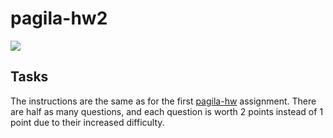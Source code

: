 # pagila-hw2
[![](https://github.com/sparevibes/pagila-hw2/workflows/tests/badge.svg)](https://github.com/mikeizbicki/pagila-hw2/actions?query=workflow%3Atests)

## Tasks

The instructions are the same as for the first [pagila-hw](https://github.com/mikeizbicki/pagila-hw) assignment.
There are half as many questions, and each question is worth 2 points instead of 1 point due to their increased difficulty.
